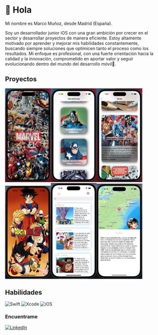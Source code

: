 # 👋 Hola 

Mi nombre es Marco Muñoz, desde Madrid (España).

Soy un desarrollador junior iOS con una gran ambición por crecer en el sector y desarrollar proyectos de manera eficiente. Estoy altamente motivado por aprender y mejorar mis habilidades constantemente, buscando siempre soluciones que optimicen tanto el proceso como los resultados. Mi enfoque es profesional, con una fuerte orientación hacia la calidad y la innovación, comprometido en aportar valor y seguir evolucionando dentro del mundo del desarrollo móvil📲.


## Proyectos

<img src="https://github.com/marcomadv/GithubImages/blob/main/marvel2.png" width="150" /><img  src="https://github.com/marcomadv/GithubImages/blob/main/marvel3.png" width="150" /><img src="https://github.com/marcomadv/GithubImages/blob/main/marvel5.png" width="150" /><img src="https://github.com/marcomadv/GithubImages/blob/main/dg1.png" width="150" /><img src="https://github.com/marcomadv/GithubImages/blob/main/dg4.png" width="150" /><img src="https://github.com/marcomadv/GithubImages/blob/main/dg6.png" width="150" />

## Habilidades

![Swift](https://img.shields.io/badge/Swift-FA7343?style=flat&logo=swift&logoColor=white)
![Xcode](https://img.shields.io/badge/Xcode-1575F9?style=flat&logo=xcode&logoColor=white)
![iOS](https://img.shields.io/badge/iOS-808080?style=flat&logo=apple&logoColor=white)

### Encuentrame

[![LinkedIn](https://img.shields.io/badge/LinkedIn-0A66C2?style=flat&logo=linkedin&logoColor=white)](https://www.linkedin.com/in/marcomadev/)
